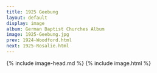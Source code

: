 ```yaml
---
title: 1925 Geebung
layout: default
display: image
album: German Baptist Churches Album
image: 1925-Geebung.jpg
prev: 1924-Woodford.html
next: 1925-Rosalie.html
---
```

{% include image-head.md %}
{% include image.html %}